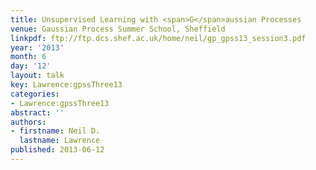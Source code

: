 ```yaml
---
title: Unsupervised Learning with <span>G</span>aussian Processes
venue: Gaussian Process Summer School, Sheffield
linkpdf: ftp://ftp.dcs.shef.ac.uk/home/neil/gp_gpss13_session3.pdf
year: '2013'
month: 6
day: '12'
layout: talk
key: Lawrence:gpssThree13
categories:
- Lawrence:gpssThree13
abstract: ''
authors:
- firstname: Neil D.
  lastname: Lawrence
published: 2013-06-12
---
```

